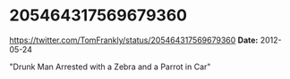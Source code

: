 # 205464317569679360
https://twitter.com/TomFrankly/status/205464317569679360
**Date:** 2012-05-24

"Drunk Man Arrested with a Zebra and a Parrot in Car"
